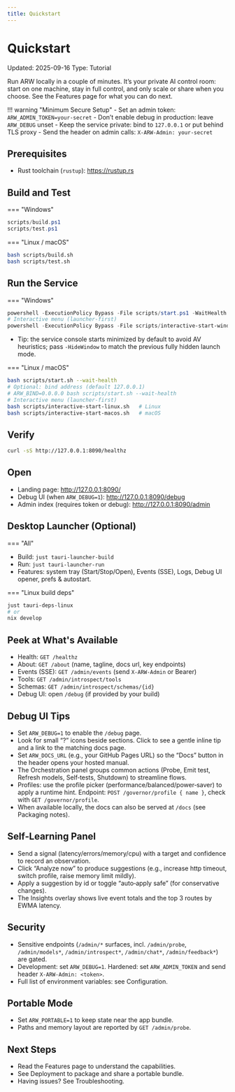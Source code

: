 ```yaml
---
title: Quickstart
---
```


# Quickstart

Updated: 2025-09-16
Type: Tutorial

Run ARW locally in a couple of minutes. It’s your private AI control room: start on one machine, stay in full control, and only scale or share when you choose. See the Features page for what you can do next.

!!! warning "Minimum Secure Setup"
    - Set an admin token: `ARW_ADMIN_TOKEN=your-secret`
    - Don’t enable debug in production: leave `ARW_DEBUG` unset
    - Keep the service private: bind to `127.0.0.1` or put behind TLS proxy
    - Send the header on admin calls: `X-ARW-Admin: your-secret`

## Prerequisites
- Rust toolchain (`rustup`): https://rustup.rs

## Build and Test

=== "Windows"
```powershell
scripts/build.ps1
scripts/test.ps1
```

=== "Linux / macOS"
```bash
bash scripts/build.sh
bash scripts/test.sh
```

## Run the Service

=== "Windows"
```powershell
powershell -ExecutionPolicy Bypass -File scripts/start.ps1 -WaitHealth
# Interactive menu (launcher-first)
powershell -ExecutionPolicy Bypass -File scripts/interactive-start-windows.ps1
```
- Tip: the service console starts minimized by default to avoid AV heuristics; pass `-HideWindow` to match the previous fully
  hidden launch mode.

=== "Linux / macOS"
```bash
bash scripts/start.sh --wait-health
# Optional: bind address (default 127.0.0.1)
# ARW_BIND=0.0.0.0 bash scripts/start.sh --wait-health
# Interactive menu (launcher-first)
bash scripts/interactive-start-linux.sh   # Linux
bash scripts/interactive-start-macos.sh   # macOS
```

## Verify
```bash
curl -sS http://127.0.0.1:8090/healthz
```

## Open
- Landing page: http://127.0.0.1:8090/
- Debug UI (when `ARW_DEBUG=1`): http://127.0.0.1:8090/debug
- Admin index (requires token or debug): http://127.0.0.1:8090/admin

## Desktop Launcher (Optional)

=== "All"
- Build: `just tauri-launcher-build`
- Run: `just tauri-launcher-run`
- Features: system tray (Start/Stop/Open), Events (SSE), Logs, Debug UI opener, prefs & autostart.

=== "Linux build deps"
```bash
just tauri-deps-linux
# or
nix develop
```

## Peek at What's Available
- Health: `GET /healthz`
- About: `GET /about` (name, tagline, docs url, key endpoints)
- Events (SSE): `GET /admin/events` (send `X-ARW-Admin` or Bearer)
- Tools: `GET /admin/introspect/tools`
- Schemas: `GET /admin/introspect/schemas/{id}`
- Debug UI: open `/debug` (if provided by your build)

## Debug UI Tips
- Set `ARW_DEBUG=1` to enable the `/debug` page.
- Look for small “?” icons beside sections. Click to see a gentle inline tip and a link to the matching docs page.
- Set `ARW_DOCS_URL` (e.g., your GitHub Pages URL) so the “Docs” button in the header opens your hosted manual.
- The Orchestration panel groups common actions (Probe, Emit test, Refresh models, Self‑tests, Shutdown) to streamline flows.
- Profiles: use the profile picker (performance/balanced/power‑saver) to apply a runtime hint. Endpoint: `POST /governor/profile { name }`, check with `GET /governor/profile`.
- When available locally, the docs can also be served at `/docs` (see Packaging notes).

## Self‑Learning Panel
- Send a signal (latency/errors/memory/cpu) with a target and confidence to record an observation.
- Click “Analyze now” to produce suggestions (e.g., increase http timeout, switch profile, raise memory limit mildly).
- Apply a suggestion by id or toggle “auto‑apply safe” (for conservative changes).
- The Insights overlay shows live event totals and the top 3 routes by EWMA latency.

## Security
- Sensitive endpoints (`/admin/*` surfaces, incl. `/admin/probe`, `/admin/models*`, `/admin/introspect*`, `/admin/chat*`, `/admin/feedback*`) are gated.
- Development: set `ARW_DEBUG=1`. Hardened: set `ARW_ADMIN_TOKEN` and send header `X-ARW-Admin: <token>`.
 - Full list of environment variables: see Configuration.

## Portable Mode
- Set `ARW_PORTABLE=1` to keep state near the app bundle.
- Paths and memory layout are reported by `GET /admin/probe`.

## Next Steps
- Read the Features page to understand the capabilities.
- See Deployment to package and share a portable bundle.
- Having issues? See Troubleshooting.
